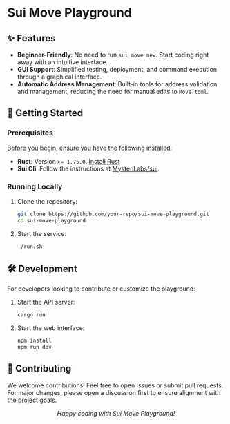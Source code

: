 # Sui Move Playground



## ✨ Features

- **Beginner-Friendly**: No need to run `sui move new`. Start coding right away with an intuitive interface.
- **GUI Support**: Simplified testing, deployment, and command execution through a graphical interface.
- **Automatic Address Management**: Built-in tools for address validation and management, reducing the need for manual edits to `Move.toml`.

## 🚀 Getting Started

### Prerequisites

Before you begin, ensure you have the following installed:

- **Rust**: Version `>= 1.75.0`. [Install Rust](https://www.rust-lang.org/tools/install)
- **Sui Cli**: Follow the instructions at [MystenLabs/sui](https://github.com/MystenLabs/sui).

### Running Locally

1. Clone the repository:
    ```bash
    git clone https://github.com/your-repo/sui-move-playground.git
    cd sui-move-playground
    ```

2. Start the service:
    ```bash
    ./run.sh
    ```


## 🛠 Development

For developers looking to contribute or customize the playground:

1. Start the API server:
    ```bash
    cargo run
    ```

2. Start the web interface:
    ```bash
    npm install
    npm run dev
    ```


## 🌟 Contributing

We welcome contributions! Feel free to open issues or submit pull requests. For major changes, please open a discussion first to ensure alignment with the project goals.


<div align="center">
  <em>Happy coding with Sui Move Playground!</em>
</div>
